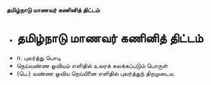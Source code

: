 **தமிழ்நாடு மாணவர் கணினித் திட்டம்**
- # தமிழ்நாடு மாணவர் கணினித் திட்டம்
- n. புலர்த்து பொடி
- நெய்வண்ண ஓவியம் எளிதில் உலரக் கலக்கப்படும் பொருள்
- (பெ.) வண்ண ஓவிய நெய்யினை எளிதில் புலர்த்துந் திறமுடைய.

